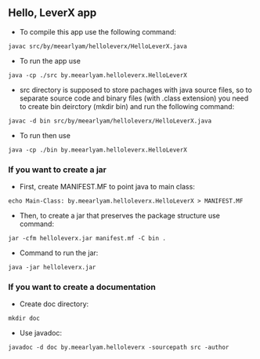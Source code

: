 ## Hello, LeverX app

* To compile this app use the following command:
~~~
javac src/by/meearlyam/helloleverx/HelloLeverX.java
~~~
* To run the app use
~~~
java -cp ./src by.meearlyam.helloleverx.HelloLeverX
~~~
* src directory is supposed to store pachages with java source files, so to separate source code and binary files (with .class extension) you need to create bin deirctory
(mkdir bin) and run the following command:
~~~
javac -d bin src/by/meearlyam/helloleverx/HelloLeverX.java
~~~
* To run then use
~~~
java -cp ./bin by.meearlyam.helloleverx.HelloLeverX
~~~
### If you want to create a jar

* First, create MANIFEST.MF to point java to main class:
~~~
echo Main-Class: by.meearlyam.helloleverx.HelloLeverX > MANIFEST.MF
~~~
* Then, to create a jar that preserves the package structure use command:
~~~
jar -cfm helloleverx.jar manifest.mf -C bin .
~~~
* Command to run the jar:
~~~
java -jar helloleverx.jar
~~~
### If you want to create a documentation

* Create doc directory:
~~~
mkdir doc 
~~~
* Use javadoc:
~~~
javadoc -d doc by.meearlyam.helloleverx -sourcepath src -author
~~~